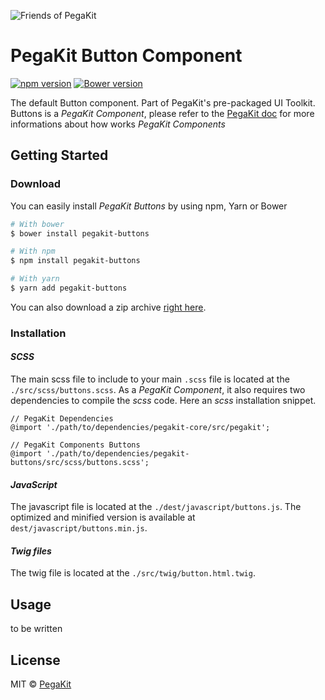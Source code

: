 ![Friends of PegaKit](https://raw.githubusercontent.com/PegaKit/PegaKit/master/media/dist/banners/friendsofpegakit-black-on-transparent.png)

# PegaKit Button Component
[![npm version](https://badge.fury.io/js/pegakit-Button.svg)](https://badge.fury.io/js/pegakit)
[![Bower version](https://badge.fury.io/bo/pegakit-Button.svg)](https://badge.fury.io/bo/pegakit-Button)

The default Button component. Part of PegaKit&#39;s pre-packaged UI Toolkit.
Buttons is a *PegaKit Component*, please refer to the [PegaKit doc](http://pegakit.github.io/) for more informations about how works *PegaKit Components*

## Getting Started
### Download
You can easily install *PegaKit Buttons* by using npm, Yarn or Bower

```bash
# With bower
$ bower install pegakit-buttons

# With npm
$ npm install pegakit-buttons

# With yarn
$ yarn add pegakit-buttons
```

You can also download a zip archive [right here](https://github.com/pega-digital/components.buttons/archive/master.zip).

### Installation
#### *SCSS*
The main scss file to include to your main `.scss` file is located at the `./src/scss/buttons.scss`. As a *PegaKit Component*, it also requires two dependencies to compile the *scss* code. Here an *scss* installation snippet.

```
// PegaKit Dependencies
@import './path/to/dependencies/pegakit-core/src/pegakit';

// PegaKit Components Buttons
@import './path/to/dependencies/pegakit-buttons/src/scss/buttons.scss';
```

#### *JavaScript*
The javascript file is located at the `./dest/javascript/buttons.js`. The optimized and minified version is available at `dest/javascript/buttons.min.js`.

#### *Twig files*
The twig file is located at the `./src/twig/button.html.twig`.

## Usage
to be written

## License
MIT © [PegaKit](pegakit.github.io)
